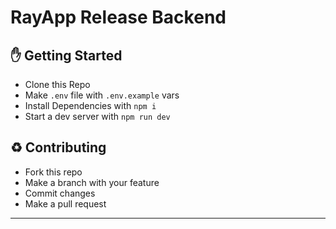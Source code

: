 # RayApp Release Backend


## :hand: Getting Started
- Clone this Repo
- Make `.env` file with `.env.example` vars
- Install Dependencies with `npm i`
- Start a dev server with `npm run dev`

## :recycle: Contributing
- Fork this repo
- Make a branch with your feature
- Commit changes
- Make a pull request
---
